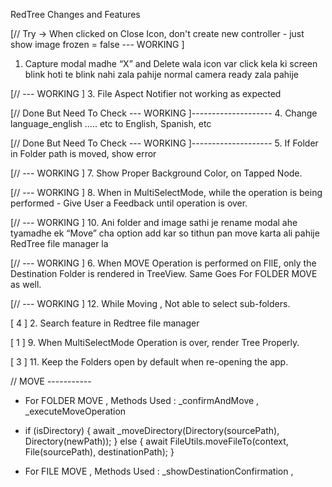 RedTree Changes and Features

[// Try -> When clicked on Close Icon, don't create new controller - just show image frozen = false --- WORKING ]
1. Capture modal madhe “X” and Delete wala icon var click kela ki screen blink hoti te blink nahi zala pahije normal camera ready zala pahije



[// --- WORKING ]
3. File Aspect Notifier not working as expected



[// Done But Need To Check --- WORKING ]--------------------
4. Change language_english ..... etc to English, Spanish, etc



[// Done But Need To Check --- WORKING ]--------------------
5. If Folder in Folder path is moved, show error



[// --- WORKING ]
7. Show Proper Background Color, on Tapped Node. 


[// --- WORKING ]
8. When in MultiSelectMode, while the operation is being performed - Give User a Feedback until operation is over.



[// --- WORKING ]
10. Ani folder and image sathi je rename modal ahe tyamadhe ek “Move” cha option add kar so tithun pan move karta ali pahije RedTree file manager la 



[// --- WORKING ]
6. When MOVE Operation is performed on FIlE, only the Destination Folder is rendered in TreeView. Same Goes For FOLDER MOVE as well.



[// --- WORKING ]
12. While Moving , Not able to select sub-folders.




[ 4 ]
2. Search feature in Redtree file manager

[ 1 ]
9. When MultiSelectMode Operation is over, render Tree Properly.

[ 3 ]
11. Keep the Folders open by default when re-opening the app.




// MOVE -----------

- For FOLDER MOVE , Methods Used : _confirmAndMove , _executeMoveOperation
-  if (isDirectory) {
   await _moveDirectory(Directory(sourcePath), Directory(newPath));
   } else {
   await FileUtils.moveFileTo(context, File(sourcePath), destinationPath);
   }



- For FILE MOVE , Methods Used : _showDestinationConfirmation , 